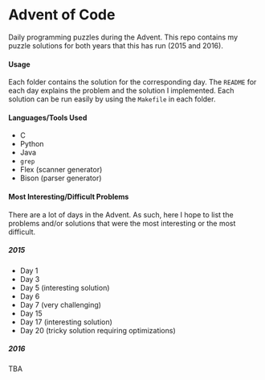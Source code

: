# Advent of Code
Daily programming puzzles during the Advent. This repo contains my puzzle
solutions for both years that this has run (2015 and 2016).

#### Usage
Each folder contains the solution for the corresponding day. The `README` for
each day explains the problem and the solution I implemented. Each solution can
be run easily by using the `Makefile` in each folder.

#### Languages/Tools Used
* C
* Python
* Java
* `grep`
* Flex (scanner generator)
* Bison (parser generator)

#### Most Interesting/Difficult Problems
There are a lot of days in the Advent. As such, here I hope to list the problems
and/or solutions that were the most interesting or the most difficult.

##### 2015
* Day 1
* Day 3
* Day 5 (interesting solution)
* Day 6
* Day 7  (very challenging)
* Day 15
* Day 17 (interesting solution)
* Day 20 (tricky solution requiring optimizations)

##### 2016
TBA
